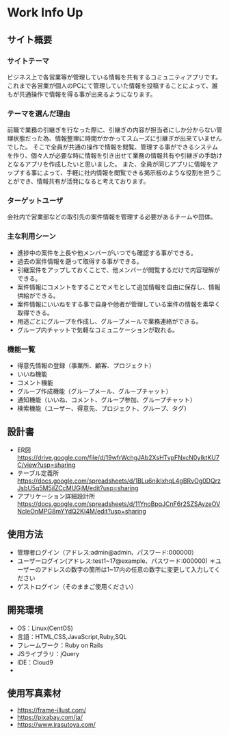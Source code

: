 # Work Info Up

## サイト概要

### サイトテーマ
ビジネス上で各営業等が管理している情報を共有するコミュニティアプリです。
これまで各営業が個人のPCにて管理していた情報を投稿することによって、誰もが共通操作で情報を得る事が出来るようになります。

### テーマを選んだ理由
前職で業務の引継ぎを行なった際に、引継ぎの内容が担当者にしか分からない管理状態だった為、情報整理に時間がかかってスムーズに引継ぎが出来ていませんでした。
そこで全員が共通の操作で情報を閲覧、管理する事ができるシステムを作り、個々人が必要な時に情報を引き出せて業務の情報共有や引継ぎの手助けとなるアプリを作成したいと思いました。
また、全員が同じアプリに情報をアップする事によって、手軽に社内情報を閲覧できる掲示板のような役割を担うことができ、情報共有が活発になると考えております。

### ターゲットユーザ
会社内で営業部などの取引先の案件情報を管理する必要があるチームや団体。

### 主な利用シーン
- 進捗中の案件を上長や他メンバーがいつでも確認する事ができる。
- 過去の案件情報を遡って取得する事ができる。
- 引継案件をアップしておくことで、他メンバーが閲覧するだけで内容理解ができる。
- 案件情報にコメントをすることでメモとして追加情報を自由に保存し、情報供給ができる。
- 案件情報にいいねをする事で自身や他者が管理している案件の情報を素早く取得できる。
- 用途ごとにグループを作成し、グループメールで業務連絡ができる。
- グループ内チャットで気軽なコミュニケーションが取れる。

### 機能一覧
- 得意先情報の登録（事業所、顧客、プロジェクト）
- いいね機能
- コメント機能
- グループ作成機能（グループメール、グループチャット）
- 通知機能（いいね、コメント、グループ参加、グループチャット）
- 検索機能（ユーザー、得意先、プロジェクト、グループ、タグ）

## 設計書
- ER図 https://drive.google.com/file/d/19wfrWchgJAb2XsHTvpFNxcN0yIktKU7C/view?usp=sharing
- テーブル定義所　https://docs.google.com/spreadsheets/d/1BLu6niklxhqL4gBRvOg0DQrzJsbU5q5M5iIZCcMUGjM/edit?usp=sharing
- アプリケーション詳細設計所　https://docs.google.com/spreadsheets/d/11YnoBpqJCnF6r2SZSAyzeOVNcleOnMPG8mYYdQ2KI4M/edit?usp=sharing

## 使用方法
- 管理者ログイン（アドレス:admin@admin、パスワード:000000）
- ユーザーログイン(アドレス:test1~17@example、パスワード:000000)
  ＊ユーザーのアドレスの数字の箇所は1~17内の任意の数字に変更して入力してください
- ゲストログイン（そのままご使用ください）

## 開発環境
- OS：Linux(CentOS)
- 言語：HTML,CSS,JavaScript,Ruby,SQL
- フレームワーク：Ruby on Rails
- JSライブラリ：jQuery
- IDE：Cloud9
-

## 使用写真素材
- https://frame-illust.com/
- https://pixabay.com/ja/
- https://www.irasutoya.com/